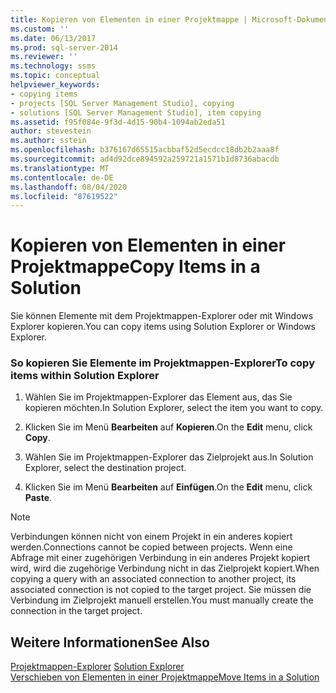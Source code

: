 ```yaml
---
title: Kopieren von Elementen in einer Projektmappe | Microsoft-Dokumentation
ms.custom: ''
ms.date: 06/13/2017
ms.prod: sql-server-2014
ms.reviewer: ''
ms.technology: ssms
ms.topic: conceptual
helpviewer_keywords:
- copying items
- projects [SQL Server Management Studio], copying
- solutions [SQL Server Management Studio], item copying
ms.assetid: f95f084e-9f3d-4d15-90b4-1094ab2eda51
author: stevestein
ms.author: sstein
ms.openlocfilehash: b376167d65515acbbaf52d5ecdcc18db2b2aaa8f
ms.sourcegitcommit: ad4d92dce894592a259721a1571b1d8736abacdb
ms.translationtype: MT
ms.contentlocale: de-DE
ms.lasthandoff: 08/04/2020
ms.locfileid: "87619522"
---
```

# <a name="copy-items-in-a-solution"></a><span data-ttu-id="74ff4-102">Kopieren von Elementen in einer Projektmappe</span><span class="sxs-lookup"><span data-stu-id="74ff4-102">Copy Items in a Solution</span></span>
  <span data-ttu-id="74ff4-103">Sie können Elemente mit dem Projektmappen-Explorer oder mit Windows Explorer kopieren.</span><span class="sxs-lookup"><span data-stu-id="74ff4-103">You can copy items using Solution Explorer or Windows Explorer.</span></span>  
  
### <a name="to-copy-items-within-solution-explorer"></a><span data-ttu-id="74ff4-104">So kopieren Sie Elemente im Projektmappen-Explorer</span><span class="sxs-lookup"><span data-stu-id="74ff4-104">To copy items within Solution Explorer</span></span>  
  
1.  <span data-ttu-id="74ff4-105">Wählen Sie im Projektmappen-Explorer das Element aus, das Sie kopieren möchten.</span><span class="sxs-lookup"><span data-stu-id="74ff4-105">In Solution Explorer, select the item you want to copy.</span></span>  
  
2.  <span data-ttu-id="74ff4-106">Klicken Sie im Menü **Bearbeiten** auf **Kopieren**.</span><span class="sxs-lookup"><span data-stu-id="74ff4-106">On the **Edit** menu, click **Copy**.</span></span>  
  
3.  <span data-ttu-id="74ff4-107">Wählen Sie im Projektmappen-Explorer das Zielprojekt aus.</span><span class="sxs-lookup"><span data-stu-id="74ff4-107">In Solution Explorer, select the destination project.</span></span>  
  
4.  <span data-ttu-id="74ff4-108">Klicken Sie im Menü **Bearbeiten** auf **Einfügen**.</span><span class="sxs-lookup"><span data-stu-id="74ff4-108">On the **Edit** menu, click **Paste**.</span></span>  
  
> [!NOTE]  
>  <span data-ttu-id="74ff4-109">Verbindungen können nicht von einem Projekt in ein anderes kopiert werden.</span><span class="sxs-lookup"><span data-stu-id="74ff4-109">Connections cannot be copied between projects.</span></span> <span data-ttu-id="74ff4-110">Wenn eine Abfrage mit einer zugehörigen Verbindung in ein anderes Projekt kopiert wird, wird die zugehörige Verbindung nicht in das Zielprojekt kopiert.</span><span class="sxs-lookup"><span data-stu-id="74ff4-110">When copying a query with an associated connection to another project, its associated connection is not copied to the target project.</span></span> <span data-ttu-id="74ff4-111">Sie müssen die Verbindung im Zielprojekt manuell erstellen.</span><span class="sxs-lookup"><span data-stu-id="74ff4-111">You must manually create the connection in the target project.</span></span>  
  
## <a name="see-also"></a><span data-ttu-id="74ff4-112">Weitere Informationen</span><span class="sxs-lookup"><span data-stu-id="74ff4-112">See Also</span></span>  
 <span data-ttu-id="74ff4-113">[Projektmappen-Explorer](solution-explorer.md) </span><span class="sxs-lookup"><span data-stu-id="74ff4-113">[Solution Explorer](solution-explorer.md) </span></span>  
 [<span data-ttu-id="74ff4-114">Verschieben von Elementen in einer Projektmappe</span><span class="sxs-lookup"><span data-stu-id="74ff4-114">Move Items in a Solution</span></span>](move-items-in-a-solution.md)  
  
  
